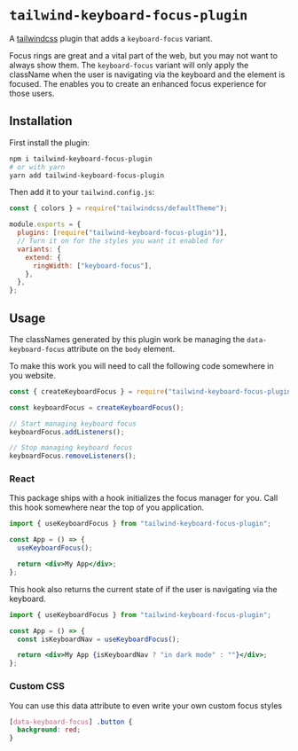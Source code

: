 # `tailwind-keyboard-focus-plugin`

A [tailwindcss](https://tailwindcss.com/) plugin that adds a `keyboard-focus` variant.

Focus rings are great and a vital part of the web, but you may not want to always show them.
The `keyboard-focus` variant will only apply the className when the user is navigating via the keyboard and the element is focused.
The enables you to create an enhanced focus experience for those users.

## Installation

First install the plugin:

```sh
npm i tailwind-keyboard-focus-plugin
# or with yarn
yarn add tailwind-keyboard-focus-plugin
```

Then add it to your `tailwind.config.js`:

```js
const { colors } = require("tailwindcss/defaultTheme");

module.exports = {
  plugins: [require("tailwind-keyboard-focus-plugin")],
  // Turn it on for the styles you want it enabled for
  variants: {
    extend: {
      ringWidth: ["keyboard-focus"],
    },
  },
};

```

## Usage

The classNames generated by this plugin work be managing the `data-keyboard-focus` attribute on the `body` element.

To make this work you will need to call the following code somewhere in you website.

```js
const { createKeyboardFocus } = require("tailwind-keyboard-focus-plugin");

const keyboardFocus = createKeyboardFocus();

// Start managing keyboard focus
keyboardFocus.addListeners();

// Stop managing keyboard focus
keyboardFocus.removeListeners();
```

### React

This package ships with a hook initializes the focus manager for you.
Call this hook somewhere near the top of you application.

```jsx
import { useKeyboardFocus } from "tailwind-keyboard-focus-plugin";

const App = () => {
  useKeyboardFocus();

  return <div>My App</div>;
};
```

This hook also returns the current state of if the user is navigating via the keyboard.

```jsx
import { useKeyboardFocus } from "tailwind-keyboard-focus-plugin";

const App = () => {
  const isKeyboardNav = useKeyboardFocus();

  return <div>My App {isKeyboardNav ? "in dark mode" : ""}</div>;
};
```

### Custom CSS

You can use this data attribute to even write your own custom focus styles

```css
[data-keyboard-focus] .button {
  background: red;
}
```
